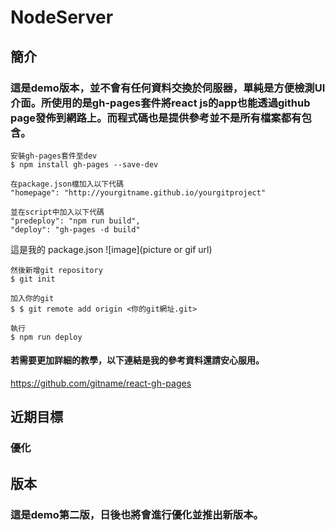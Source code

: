 # NodeServer

## 簡介

### 這是demo版本，並不會有任何資料交換於伺服器，單純是方便檢測UI介面。所使用的是gh-pages套件將react js的app也能透過github page發佈到網路上。而程式碼也是提供參考並不是所有檔案都有包含。

```
安裝gh-pages套件至dev
$ npm install gh-pages --save-dev
```

```
在package.json檔加入以下代碼
"homepage": "http://yourgitname.github.io/yourgitproject"
```

```
並在script中加入以下代碼
"predeploy": "npm run build",
"deploy": "gh-pages -d build"
```
這是我的 package.json
![image](picture or gif url)

```
然後新增git repository
$ git init

加入你的git
$ $ git remote add origin <你的git網址.git>

執行
$ npm run deploy
```
#### 若需要更加詳細的教學，以下連結是我的參考資料還請安心服用。
 https://github.com/gitname/react-gh-pages


## 近期目標

### 優化

## 版本

### 這是demo第二版，日後也將會進行優化並推出新版本。
